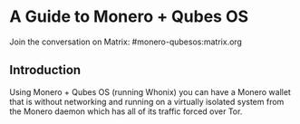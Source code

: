 # A Guide to Monero + Qubes OS

Join the conversation on Matrix: #monero-qubesos:matrix.org

## Introduction 

Using Monero + Qubes OS (running Whonix) you can have a Monero wallet that is without networking and running on a virtually isolated system from the Monero daemon which has all of its traffic forced over Tor.
